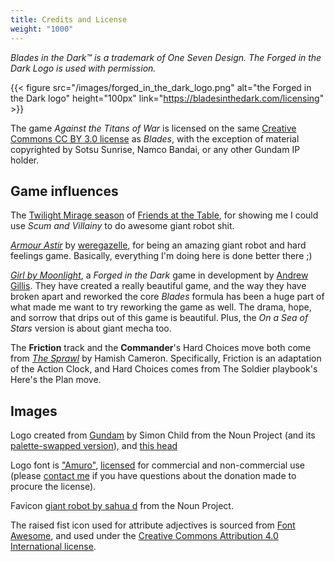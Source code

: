 ```yaml
---
title: Credits and License
weight: "1000"
---
```


*Blades in the Dark™ is a trademark of One Seven Design. The Forged in the Dark
Logo is used with permission.*

{{< figure  src="/images/forged_in_the_dark_logo.png"
            alt="the Forged in the Dark logo"
            height="100px"
            link="https://bladesinthedark.com/licensing" >}}

The game _Against the Titans of War_ is licensed on the same [Creative Commons
CC BY 3.0 license](https://creativecommons.org/licenses/by/3.0/) as _Blades_,
with the exception of material copyrighted by Sotsu Sunrise, Namco Bandai, or
any other Gundam IP holder.

## Game influences

The [Twilight Mirage
season](https://friendsatthetable.libsyn.com/category/Twilight+Mirage) of
[Friends at the Table](http://friendsatthetable.cash), for showing me I could
use _Scum and Villainy_ to do awesome giant robot shit.

[_Armour Astir_](https://tinyurl.com/armourastir) by
[weregazelle](https://twitter.com/weregazelle), for being an amazing giant robot
and hard feelings game. Basically, everything I'm doing here is done better
there ;)

[_Girl by Moonlight_](http://192.168.0.10:3000/cd93da64-c935-48dc-bf7c-28f20304e9b5#),
a _Forged in the Dark_ game in development by [Andrew
Gillis](https://twitter.com/commutingcrow). They have created a really beautiful
game, and the way they have broken apart and reworked the core _Blades_ formula
has been a huge part of what made me want to try reworking the game as well. The
drama, hope, and sorrow that drips out of this game is beautiful. Plus, the _On
a Sea of Stars_ version is about giant mecha too.

The **Friction** track and the **Commander**'s Hard Choices move both come from
[_The Sprawl_](http://www.ardens.org/games/the-sprawl/) by Hamish Cameron.
Specifically, Friction is an adaptation of the Action Clock, and Hard Choices
comes from The Soldier playbook's Here's the Plan move.

## Images

Logo created from [Gundam](https://thenounproject.com/search/?q=gundam&i=21128)
by Simon Child from the Noun Project (and its [palette-swapped
version](https://thenounproject.com/search/?q=gundam&i=21127)), and [this
head](https://thenounproject.com/search/?q=gundam&i=21587)

Logo font is ["Amuro"](http://www.fontspace.com/pixel-sagas/amuro),
[licensed](https://www.fontspace.com/help/#license-18) for commercial and
non-commercial use (please [contact me](mailto:hi@grz.li) if you have questions
about the donation made to procure the license).

Favicon [giant robot by sahua
d](https://thenounproject.com/search/?q=gundam&i=1766731) from the Noun Project.

The raised fist icon used for attribute adjectives is sourced from [Font
Awesome](https://fontawesome.com/icons/fist-raised?style=solid), and used under 
the [Creative Commons Attribution 4.0 International
license](https://fontawesome.com/license).
